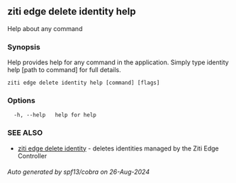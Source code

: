 ## ziti edge delete identity help

Help about any command

### Synopsis

Help provides help for any command in the application.
Simply type identity help [path to command] for full details.

```
ziti edge delete identity help [command] [flags]
```

### Options

```
  -h, --help   help for help
```

### SEE ALSO

* [ziti edge delete identity](../identity.md)	 - deletes identities managed by the Ziti Edge Controller

###### Auto generated by spf13/cobra on 26-Aug-2024

